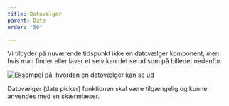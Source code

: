 ```yaml
---
title: Datovælger
parent: Date
order: "50"

---
```

Vi tilbyder på nuværende tidspunkt ikke en datovælger komponent, men hvis man finder eller laver et selv kan det se ud som på billedet nedenfor.
<div><img src="{{ site.baseurl }}/assets/img/components/datepicker.png" class="outer-border-box" alt="Eksempel på, hvordan en datovælger kan se ud" /></div>

Datovælger (date picker) funktionen skal være tilgængelig og kunne anvendes med en skærmlæser.